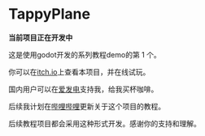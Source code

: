 # TappyPlane

**当前项目正在开发中**

这是使用godot开发的系列教程demo的第 1 个。

你可以在[itch.io](https://liweimin0512.itch.io/tappyplane)上查看本项目，并在线试玩。

国内用户可以在[爱发电](https://afdian.net/dashboard/stats)支持我，给我买杯咖啡。

后续我计划在[哔哩哔哩](https://space.bilibili.com/8618918)更新关于这个项目的教程。

后续教程项目都会采用这种形式开发。感谢你的支持和理解。
